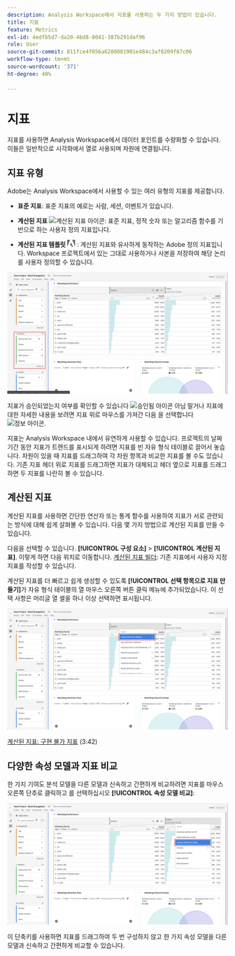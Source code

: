 ```yaml
---
description: Analysis Workspace에서 지표를 사용하는 두 가지 방법이 있습니다.
title: 지표
feature: Metrics
exl-id: 4edfb5d7-da20-4bd8-8041-387b291daf96
role: User
source-git-commit: 811fce4f056a6280081901e484c3af8209f87c06
workflow-type: tm+mt
source-wordcount: '371'
ht-degree: 40%

---
```


# 지표

지표를 사용하면 Analysis Workspace에서 데이터 포인트를 수량화할 수 있습니다. 이들은 일반적으로 시각화에서 열로 사용되며 차원에 연결됩니다.

## 지표 유형

Adobe는 Analysis Workspace에서 사용할 수 있는 여러 유형의 지표를 제공합니다.

* **표준 지표**: 표준 지표의 예로는 사람, 세션, 이벤트가 있습니다.

* **계산된 지표** ![계산된 지표 아이콘](https://spectrum.adobe.com/static/icons/workflow_18/Smock_Calculator_18_N.svg): 표준 지표, 정적 숫자 또는 알고리즘 함수를 기반으로 하는 사용자 정의 지표입니다.

* **계산된 지표 템플릿**  <img src="./assets/adobe-logo.svg" width="18"> : 계산된 지표와 유사하게 동작하는 Adobe 정의 지표입니다. Workspace 프로젝트에서 있는 그대로 사용하거나 사본을 저장하여 해당 논리를 사용자 정의할 수 있습니다.


![왼쪽 창에서 지표를 강조 표시하는 작업 영역 패널.](assets/cja-metrics.png)

지표가 승인되었는지 여부를 확인할 수 있습니다 ![승인됨 아이콘](https://spectrum.adobe.com/static/icons/ui_18/CheckmarkSize100.svg)  아님 말거나 지표에 대한 자세한 내용을 보려면 지표 위로 마우스를 가져간 다음 을 선택합니다 ![정보 아이콘](https://spectrum.adobe.com/static/icons/workflow_18/Smock_InfoOutline_18_N.svg).


지표는 Analysis Workspace 내에서 유연하게 사용할 수 있습니다. 프로젝트의 날짜 기간 동안 지표가 트렌드를 표시되게 하려면 지표를 빈 자유 형식 테이블로 끌어서 놓습니다. 차원이 있을 때 지표를 드래그하여 각 차원 항목과 비교한 지표를 볼 수도 있습니다. 기존 지표 헤더 위로 지표를 드래그하면 지표가 대체되고 헤더 옆으로 지표를 드래그하면 두 지표를 나란히 볼 수 있습니다.

## 계산된 지표

계산된 지표를 사용하면 간단한 연산자 또는 통계 함수를 사용하여 지표가 서로 관련되는 방식에 대해 쉽게 살펴볼 수 있습니다. 다음 몇 가지 방법으로 계산된 지표를 만들 수 있습니다.

다음을 선택할 수 있습니다. **[!UICONTROL 구성 요소]** > **[!UICONTROL 계산된 지표]**. 이렇게 하면 다음 위치로 이동합니다. [계산된 지표 빌더](/help/components/calc-metrics/calc-metr-overview.md): 기존 지표에서 사용자 지정 지표를 작성할 수 있습니다.

계산된 지표를 더 빠르고 쉽게 생성할 수 있도록 **[!UICONTROL 선택 항목으로 지표 만들기]**&#x200B;가 자유 형식 테이블의 열 마우스 오른쪽 버튼 클릭 메뉴에 추가되었습니다. 이 선택 사항은 머리글 열 셀을 하나 이상 선택하면 표시됩니다.

![선택 항목에서 만들기 를 강조 표시하는 작업 영역 패널](assets/create-metric-from-selection.png)

[계산된 지표: 구현 불가 지표](https://experienceleague.adobe.com/docs/analytics-learn/tutorials/components/calculated-metrics/calculated-metrics-implementationless-metrics.html?lang=ko-KR) (3:42)

## 다양한 속성 모델과 지표 비교

한 가지 기여도 분석 모델을 다른 모델과 신속하고 간편하게 비교하려면 지표를 마우스 오른쪽 단추로 클릭하고 를 선택하십시오 **[!UICONTROL 속성 모델 비교]**:

![속성 모델 비교를 강조 표시하는 작업 영역 패널](assets/compare-attribution.png)

이 단축키를 사용하면 지표를 드래그하여 두 번 구성하지 않고 한 가지 속성 모델을 다른 모델과 신속하고 간편하게 비교할 수 있습니다.
